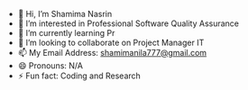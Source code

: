 - 👋 Hi, I’m Shamima Nasrin
- 👀 I’m interested in Professional Software Quality Assurance 
- 🌱 I’m currently learning Pr
- 💞️ I’m looking to collaborate on Project Manager IT 
- 📫 My Email Address: shamimanila777@gmail.com
- 😄 Pronouns: N/A
- ⚡ Fun fact: Coding and Research

<!---
ShamimaNasrin777/ShamimaNasrin777 is a ✨ special ✨ repository because its `README.md` (this file) appears on your GitHub profile.
You can click the Preview link to take a look at your changes.
--->
